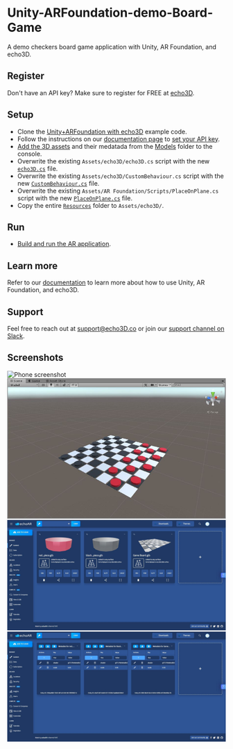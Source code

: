 # Unity-ARFoundation-demo-Board-Game
A demo checkers board game application with Unity, AR Foundation, and echo3D.

## Register
Don't have an API key? Make sure to register for FREE at [echo3D](https://console.echo3D.co/#/auth/register).

## Setup
* Clone the [Unity+ARFoundation with echo3D](https://github.com/echo3Dco/Unity-ARFoundation-echo3D-example) example code.
* Follow the instructions on our [documentation page](https://docs.echo3D.co/unity/adding-ar-capabilities) to [set your API key](https://docs.echo3D.co/unity/adding-ar-capabilities#3-set-you-api-key).
* [Add the 3D assets](https://docs.echo3D.co/quickstart/add-a-3d-model) and their medatada from the [Models](./Models) folder to the console.
* Overwrite the existing `Assets/echo3D/echo3D.cs` script with the new [`echo3D.cs`](./Scripts/echo3D.cs) file.
* Overwrite the existing `Assets/echo3D/CustomBehaviour.cs` script with the new [`CustomBehaviour.cs`](./Scripts/CustomBehaviour.cs) file.
* Overwrite the existing `Assets/AR Foundation/Scripts/PlaceOnPlane.cs` script with the new [`PlaceOnPlane.cs`](./Scripts/PlaceOnPlane.cs) file.
* Copy the entire [`Resources`](./Resources/) folder to `Assets/echo3D/`.

## Run
* [Build and run the AR application](https://docs.echo3D.co/unity/adding-ar-capabilities#4-build-and-run-the-ar-application).

## Learn more
Refer to our [documentation](https://docs.echo3D.co/unity/) to learn more about how to use Unity, AR Foundation, and echo3D.

## Support
Feel free to reach out at [support@echo3D.co](mailto:support@echo3D.co) or join our [support channel on Slack](https://go.echo3D.co/join). 

## Screenshots
![Phone screenshot](/Images/Phone.gif)
![Unity scene screenshot](/Images/Unity.JPG)
![echo3D console screenshot](/Images/Console%20(Front).JPG)
![echo3D console screenshot](/Images/Console%20(Back).JPG)
